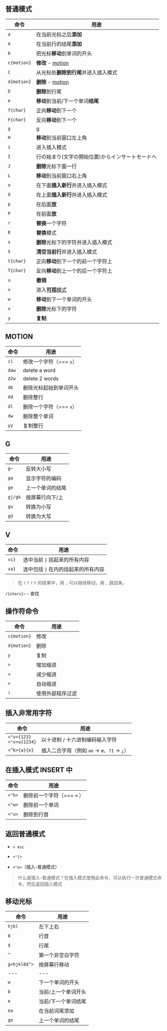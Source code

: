 ## 普通模式

| 命令        | 用途                                 |
| ----------- | ------------------------------------ |
| `a`         | 在当前光标之后**添加**               |
| `A`         | 在当前行的结尾**添加**               |
| `b`         | 把光标**移动**到单词的开头           |
| `c{motion}` | **修改** - [motion](#MOTION)         |
| `C`         | 从光标处**删除到行尾**并进入插入模式 |
| `d{motion}` | **删除** - [motion](#MOTION)         |
| `D`         | **删除**到行尾                       |
| `e`         | **移动**到当前/下一个单词**结尾**    |
| `f{char}`   | 正向**移动**到下一个                 |
| `F{char}`   | 反向**移动**到下一个                 |
| `g`         | [g](#G)                              |
| `H`         | **移动**到当前窗口左上角             |
| `i`         | 进入插入模式                         |
| `I`         | 行の始まり(文字の開始位置)からインサートモードへ |
| `J`         | **删除**光标下面一行                 |
| `L`         | **移动**到当前窗口右上角             |
| `o`         | 在下面**插入新行**并进入插入模式     |
| `O`         | 在上面**插入新行**并进入插入模式     |
| `p`         | 在后面**放**                         |
| `P`         | 在前面**放**                         |
| `r`         | **替换**一个字符                     |
| `R`         | **替换**模式                         |
| `s`         | **删除**光标下的字符并进入插入模式   |
| `S`         | **清空当前行**并进入插入模式         |
| `t{char}`   | 正向**移动**到下一个的前一个字符上   |
| `T{char}`   | 反向**移动**到上一个的后一个字符上   |
| `u`         | **撤销**                             |
| `v`         | 进入[**可视**模式](#V)               |
| `w`         | **移动**到下一个单词的开头           |
| `x`         | **删除**光标下的字符                 |
| `y`         | **复制**                             |

## MOTION

| 命令  | 用途                    |
| ----- | ----------------------- |
| `cl`  | 修改一个字符（=== `s`） |
| `daw` | delete a word           |
| `d2w` | delete 2 words          |
| `db`  | 删除光标起始到单词开头  |
| `dd`  | 删除整行                |
| `dl`  | 删除一个字符（=== `x`） |
| `dw`  | 删除整个单词            |
| `yy`  | 复制整行                |

## G

| 命令    | 用途             |
| ------- | ---------------- |
| `g~`    | 反转大小写       |
| `ga`    | 显示字符的编码   |
| `ge`    | 上一个单词的结尾 |
| `gj/gk` | 按屏幕行向下/上  |
| `gu`    | 转换为小写       |
| `gU`    | 转换为大写       |

## V

| 命令  | 用途                                |
| ----- | ----------------------------------- |
| `vi}` | 选中当前 `}` 括起来的所有内容       |
| `va}` | 选中包括 `}` 在内的括起来的所有内容 |

> 在 `t` `T` `f` `F` 的结果中，用 `;` 可以继续移动，用 `,` 跳回来。

`/{chars}⏎` - 查找

## 操作符命令

| 命令        | 用途             |
| ----------- | ---------------- |
| `c{motion}` | 修改             |
| `d{motion}` | 删除             |
| `y`         | 复制             |
| `>`         | 增加缩进         |
| `<`         | 减少缩进         |
| `=`         | 自动缩进         |
| `!`         | 使用外部程序过滤 |

## 插入非常用字符

| 命令                           | 用途                                          |
| ------------------------------ | --------------------------------------------- |
| `<⌃v>{123}`<br />`<⌃v>u{1234}` | 以十进制 / 十六进制编码输入字符               |
| `<^k>{a}{e}`                   | 插入二合字母（例如 `ae` -> `æ`、`?I` -> `¿`） |

## 在插入模式 INSERT 中

| 命令   | 用途                       |
| ------ | -------------------------- |
| `<⌃h>` | 删除前一个字符（=== `⌫` ） |
| `<⌃w>` | 删除前一个单词             |
| `<⌃u>` | 删除到行首                 |

## 返回普通模式

- `⎋ esc`

- `<⌃[>`

- `<⌃o>`（插入-普通模式）

> 什么是插入-普通模式？在插入模式使用此命令，可以执行一次普通模式命令，然后返回插入模式

## 移动光标

| 命令         | 用途                |
| ------------ | ------------------- |
| `hjkl`       | 左下上右            |
| `0`          | 行首                |
| `$`          | 行尾                |
| `^`          | 第一个非空白字符    |
| `g<hjkl0$^>` | 按屏幕行移动        |
| ---          | ---                 |
| `w`          | 下一个单词的开头    |
| `b`          | 当前/上一个单词开头 |
| `e`          | 当前/下一个单词结尾 |
| `ea`         | 在当前词尾添加      |
| `ge`         | 上一个单词的结尾    |

